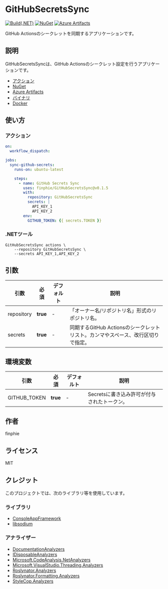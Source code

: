 # GitHubSecretsSync

[![Build(.NET)](https://github.com/finphie/GitHubSecretsSync/actions/workflows/build-dotnet.yml/badge.svg)](https://github.com/finphie/GitHubSecretsSync/actions/workflows/build-dotnet.yml)
[![NuGet](https://img.shields.io/nuget/v/GitHubSecretsSync?color=0078d4&label=NuGet)](https://www.nuget.org/packages/GitHubSecretsSync/)
[![Azure Artifacts](https://feeds.dev.azure.com/finphie/7af9aa4d-c550-43af-87a5-01539b2d9934/_apis/public/Packaging/Feeds/DotNet/Packages/898b88d3-4d16-4118-b156-55110da8031d/Badge)](https://dev.azure.com/finphie/Main/_artifacts/feed/DotNet/NuGet/GitHubSecretsSync?preferRelease=true)

GitHub Actionsのシークレットを同期するアプリケーションです。

## 説明

GitHubSecretsSyncは、GitHub Actionsのシークレット設定を行うアプリケーションです。

- [アクション](https://github.com/marketplace/actions/github-secrets-sync)
- [NuGet](https://www.nuget.org/packages/GitHubSecretsSync)
- [Azure Artifacts](https://dev.azure.com/finphie/Main/_artifacts/feed/DotNet/NuGet/GitHubSecretsSync?preferRelease=true)
- [バイナリ](https://github.com/finphie/GitHubSecretsSync/releases/latest)
- [Docker](https://github.com/finphie/GitHubSecretsSync/pkgs/container/git-hub-secrets-sync)

## 使い方

### アクション

```yaml
on:
  workflow_dispatch:

jobs:
  sync-github-secrets:
    runs-on: ubuntu-latest

    steps:
      - name: GitHub Secrets Sync
        uses: finphie/GitHubSecretsSync@v0.1.5
        with:
          repository: GitHubSecretsSync
          secrets: |
            API_KEY_1
            API_KEY_2
        env:
          GITHUB_TOKEN: {{ secrets.TOKEN }}
```

### .NETツール

```shell
GitHubSecretsSync actions \
    --repository GitHubSecretsSync \
    --secrets API_KEY_1,API_KEY_2
```

## 引数

|引数|必須|デフォルト|説明|
|-|-|-|-|
|repository|**true**|-|「オーナー名/リポジトリ名」形式のリポジトリ名。|
|secrets|**true**|-|同期するGitHub Actionsのシークレットリスト。カンマやスペース、改行区切りで指定。|

## 環境変数

|引数|必須|デフォルト|説明|
|-|-|-|-|
|GITHUB_TOKEN|**true**|-|Secretsに書き込み許可が付与されたトークン。|

## 作者

finphie

## ライセンス

MIT

## クレジット

このプロジェクトでは、次のライブラリ等を使用しています。

### ライブラリ

- [ConsoleAppFramework](https://github.com/Cysharp/ConsoleAppFramework)
- [libsodium](https://github.com/jedisct1/libsodium)

### アナライザー

- [DocumentationAnalyzers](https://github.com/DotNetAnalyzers/DocumentationAnalyzers)
- [IDisposableAnalyzers](https://github.com/DotNetAnalyzers/IDisposableAnalyzers)
- [Microsoft.CodeAnalysis.NetAnalyzers](https://github.com/dotnet/roslyn-analyzers)
- [Microsoft.VisualStudio.Threading.Analyzers](https://github.com/Microsoft/vs-threading)
- [Roslynator.Analyzers](https://github.com/dotnet/roslynator)
- [Roslynator.Formatting.Analyzers](https://github.com/dotnet/roslynator)
- [StyleCop.Analyzers](https://github.com/DotNetAnalyzers/StyleCopAnalyzers)
